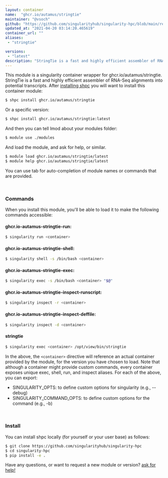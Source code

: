 ```yaml
---
layout: container
name:  "ghcr.io/autamus/stringtie"
maintainer: "@vsoch"
github: "https://github.com/singularityhub/singularity-hpc/blob/main/registry/ghcr.io/autamus/stringtie/container.yaml"
updated_at: "2021-04-20 03:14:20.465619"
container_url: ""
aliases:
 - "stringtie"

versions:
 - "latest"
description: "StringTie is a fast and highly efficient assembler of RNA-Seq alignments into potential transcripts."
---
```


This module is a singularity container wrapper for ghcr.io/autamus/stringtie.
StringTie is a fast and highly efficient assembler of RNA-Seq alignments into potential transcripts.
After [installing shpc](#install) you will want to install this container module:

```bash
$ shpc install ghcr.io/autamus/stringtie
```

Or a specific version:

```bash
$ shpc install ghcr.io/autamus/stringtie:latest
```

And then you can tell lmod about your modules folder:

```bash
$ module use ./modules
```

And load the module, and ask for help, or similar.

```bash
$ module load ghcr.io/autamus/stringtie/latest
$ module help ghcr.io/autamus/stringtie/latest
```

You can use tab for auto-completion of module names or commands that are provided.

<br>

### Commands

When you install this module, you'll be able to load it to make the following commands accessible:

#### ghcr.io-autamus-stringtie-run:

```bash
$ singularity run <container>
```

#### ghcr.io-autamus-stringtie-shell:

```bash
$ singularity shell -s /bin/bash <container>
```

#### ghcr.io-autamus-stringtie-exec:

```bash
$ singularity exec -s /bin/bash <container> "$@"
```

#### ghcr.io-autamus-stringtie-inspect-runscript:

```bash
$ singularity inspect -r <container>
```

#### ghcr.io-autamus-stringtie-inspect-deffile:

```bash
$ singularity inspect -d <container>
```


#### stringtie
       
```bash
$ singularity exec <container> /opt/view/bin/stringtie
```



In the above, the `<container>` directive will reference an actual container provided
by the module, for the version you have chosen to load. Note that although a container
might provide custom commands, every container exposes unique exec, shell, run, and
inspect aliases. For each of the above, you can export:

 - SINGULARITY_OPTS: to define custom options for singularity (e.g., --debug)
 - SINGULARITY_COMMAND_OPTS: to define custom options for the command (e.g., -b)

<br>
  
### Install

You can install shpc locally (for yourself or your user base) as follows:

```bash
$ git clone https://github.com/singularityhub/singularity-hpc
$ cd singularity-hpc
$ pip install -e .
```

Have any questions, or want to request a new module or version? [ask for help!](https://github.com/singularityhub/singularity-hpc/issues)